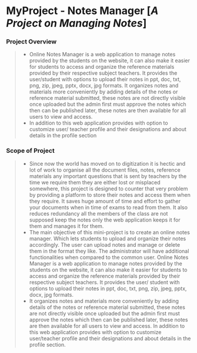 # MyProject - **Notes Manager** [*A Project on Managing Notes*]

### Project Overview
> - Online Notes Manager is a web application to manage notes provided by the
students on the website, it can also make it easier for students to access and organize
the reference materials provided by their respective subject teachers. It provides the
user/student with options to upload their notes in ppt, doc, txt, png, zip, jpeg, pptx,
docx, jpg formats. It organizes notes and materials more conveniently by adding
details of the notes or reference material submitted, these notes are not directly
visible once uploaded but the admin first must approve the notes which then can be
published later, these notes are then available for all users to view and access.
> - In addition to this web application provides with option to customize user/
teacher profile and their designations and about details in the profile section

### Scope of Project
> - Since now the world has moved on to digitization it is hectic and lot of work to
organise all the document files, notes, reference materials any important questions
that is sent by teachers by the time we require them they are either lost or misplaced
somewhere, this project is designed to counter that very problem by providing a platform
to store their notes and access them when they require. It saves huge amount of time and
effort to gather your documents when in time of exams to read from them. It also
reduces redundancy all the members of the class are not supposed keep the notes only the
web application keeps it for them and manages it for them.
> - The main objective of this mini-project is to create an online notes manager.
Which lets students to upload and organize their notes accordingly. The user can
upload notes and manage or delete them in the format they like. The administrator
will have additional functionalities when compared to the common user. Online
Notes Manager is a web application to manage notes provided by the students on
the website, it can also make it easier for students to access and organize the
reference materials provided by their respective subject teachers. It provides the user/
student with options to upload their notes in ppt, doc, txt, png, zip, jpeg, pptx, docx, jpg
formats.
> - It organizes notes and materials more conveniently by adding details of the
notes or reference material submitted, these notes are not directly visible once
uploaded but the admin first must approve the notes which then can be published
later, these notes are then available for all users to view and access. In addition to this
web application provides with option to customize user/teacher profile and their
designations and about details in the profile section.
